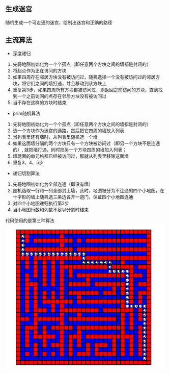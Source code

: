 ## 生成迷宫

随机生成一个可走通的迷宫，绘制出迷宫和正确的路径

## 主流算法

- 深度递归
1. 先将地图初始化为一个个孤点（即任意两个方块之间的墙都是封闭的）
2. 将起点作为正在访问的方块
3. 如果四周存在邻居方块没有被访问过，随机选择一个没有被访问过的邻居方块，将它们之间的墙打通，并且移动到该方块上
4. 重复第3步，如果四周所有方块都被访问过，则返回之前访问的方块，直到找到一个之前访问的点存在邻居方块没有被访问过
5. 当不存在这样的方块时结束

- prim随机算法
1. 先将地图初始化为一个个孤点（即任意两个方块之间的墙都是封闭的）
2. 选一个方块作为迷宫的通路，然后把它四周的墙放入列表
3. 当列表里还有墙时，从列表里随机选一个墙
4. 如果这面墙分隔的两个方块只有一个方块被访问过（即另一个方块不是连通的）, 就把墙打通，同时把另一个方块四周的墙加入列表；
5. 墙两面的单元格都已经被访问过，那就从列表里移除这面墙
6. 重复3、4、5步


- 递归切割算法
1. 先将地图初始化为全部连通（即没有墙）
2. 随机选取一行和一列全部封上墙，此时，地图被分为不连通的四个小地图，在十字形的墙上随机选三条边各开一道门，保证四个小地图连通
3. 对四个小地图递归执行第2步
4. 当小地图行数和列数不足以分割时结束

代码使用的是第三种算法
![](./screenshot.png)
